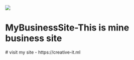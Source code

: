 <img src="icon.svg" />
<h1>MyBusinessSite-This is mine business site</h1>
# visit my site - https://creative-it.ml

